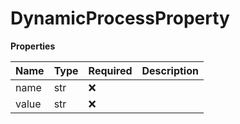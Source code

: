 # DynamicProcessProperty

**Properties**

| Name  | Type | Required | Description |
| :---- | :--- | :------- | :---------- |
| name  | str  | ❌       |             |
| value | str  | ❌       |             |

